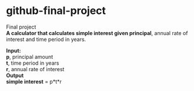# github-final-project  
Final project  
**A calculator that calculates simple interest given principal**, annual rate of interest and time period in years.  

**Input:**  
    **p**, principal amount  
    **t**, time period in years  
    **r**, annual rate of interest  
**Output  
    simple interest** = p\*t\*r  
